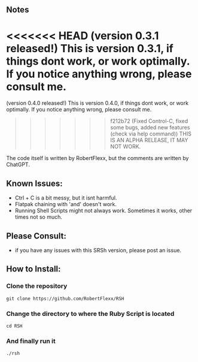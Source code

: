 ## Notes
<<<<<<< HEAD
(version 0.3.1 released!) This is version 0.3.1, if things dont work, or work optimally. If you notice anything wrong, please consult me.
=======
(version 0.4.0 released!) This is version 0.4.0, if things dont work, or work optimally. If you notice anything wrong, please consult me.
>>>>>>> f212b72 (Fixed Control-C, fixed some bugs, added new features (check via help command))
THIS IS AN ALPHA RELEASE, IT MAY NOT WORK.

The code itself is written by RobertFlexx, but the comments are written by ChatGPT.

## Known Issues: 
- Ctrl + C is a bit messy, but it isnt harmful.
- Flatpak chaining with 'and' doesn't work.
- Running Shell Scripts might not always work. Sometimes it works, other times not so much.

## Please Consult:
- if you have any issues with this SRSh version, please post an issue.

## How to Install:
### Clone the repository
```console
git clone https://github.com/RobertFlexx/RSH
```

### Change the directory to where the Ruby Script is located
```console
cd RSH
```

### And finally run it
```console
./rsh
```
